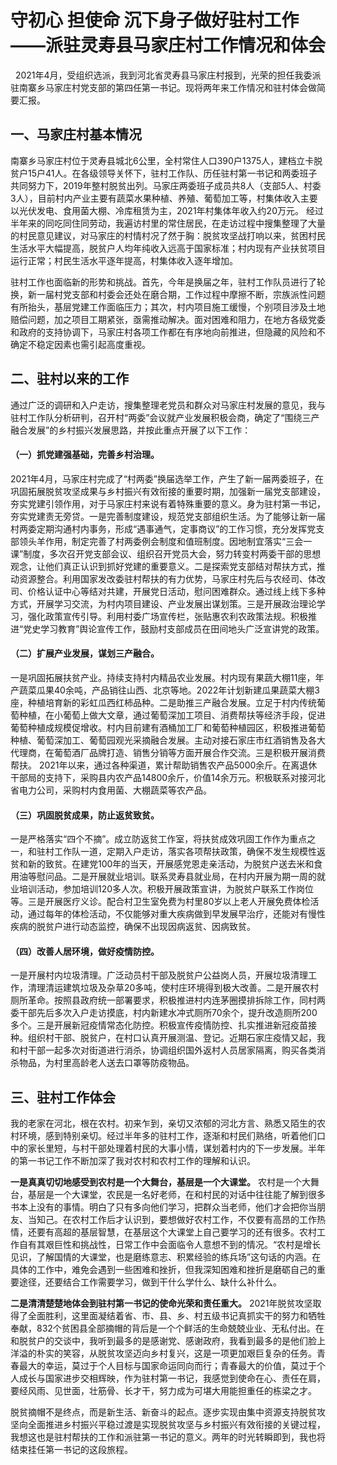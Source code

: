 

# 守初心 担使命 沉下身子做好驻村工作——派驻灵寿县马家庄村工作情况和体会
 
2021年4月，受组织选派，我到河北省灵寿县马家庄村报到，光荣的担任我委派驻南寨乡马家庄村党支部的第四任第一书记。现将两年来工作情况和驻村体会做简要汇报。

## 一、马家庄村基本情况
南寨乡马家庄村位于灵寿县城北6公里，全村常住人口390户1375人，建档立卡脱贫户15户41人。在各级领导关怀下，驻村工作队、历任驻村第一书记和两委班子共同努力下，2019年整村脱贫出列。马家庄两委班子成员共8人（支部5人、村委3人），目前村内产业主要有蔬菜水果种植、养殖、葡萄加工等，村集体收入主要以光伏发电、食用菌大棚、冷库租赁为主，2021年村集体年收入约20万元。
经过半年来的同吃同住同劳动，我遍访村里的常住居民，在走访过程中搜集整理了大量的村民意见建议，对马家庄的村情村况了然于胸：脱贫攻坚战打响以来，贫困村民生活水平大幅提高，脱贫户人均年纯收入远高于国家标准；村内现有产业扶贫项目运行正常；村民生活水平逐年提高，村集体收入逐年增加。

驻村工作也面临新的形势和挑战。首先，今年是换届之年，驻村工作队员进行了轮换，新一届村党支部和村委会还处在磨合期，工作过程中摩擦不断，宗族派性问题有所抬头，基层党建工作面临压力；其次，村内项目施工缓慢，个别项目涉及土地赔偿问题，加之项目工期紧张，亟需推动解决。面对困难和阻力，在地方各级党委和政府的支持协调下，马家庄村各项工作都在有序地向前推进，但隐藏的风险和不确定不稳定因素也需引起高度重视。

## 二、驻村以来的工作
通过广泛的调研和入户走访，搜集整理老党员和群众对马家庄村发展的意见，我与驻村工作队分析研判，召开村“两委”会议就产业发展积极会商，确定了“围绕三产融合发展”的乡村振兴发展思路，并按此重点开展了以下工作：

#### （一）抓党建强基础，完善乡村治理。
2021年4月，马家庄村完成了“村两委”换届选举工作，产生了新一届两委班子，在巩固拓展脱贫攻坚成果与乡村振兴有效衔接的重要时期，加强新一届党支部建设，夯实党建引领作用，对于马家庄村来说有着特殊重要的意义。身为驻村第一书记，夯实党建责无旁贷。一是完善制度建设，规范党支部组织生活。为了能够让新一届村两委定期沟通村内事务，形成“遇事通气，定事商议”的工作习惯，充分发挥党支部领头羊作用，制定完善了村两委例会制度和值班制度。因地制宜落实“三会一课”制度，多次召开党支部会议、组织召开党员大会，努力转变村两委干部的思想观念，让他们真正认识到抓好党建的重要意义。二是探索党支部结对帮扶方式，推动资源整合。利用国家发改委驻村帮扶的有力优势，马家庄村先后与农经司、体改司、价格认证中心等结对共建，开展党日活动，慰问困难群众。通过线上线下多种方式，开展学习交流，为村内项目建设、产业发展出谋划策。三是开展政治理论学习，强化政策宣传引导。利用村委广场宣传栏，张贴惠农利农政策法规。积极推进“党史学习教育”舆论宣传工作，鼓励村支部成员在田间地头广泛宣讲党的政策。

#### （二）扩展产业发展，谋划三产融合。
一是巩固拓展扶贫产业。持续支持村内精品农业发展。村内现有果蔬大棚11座，年产蔬菜瓜果40余吨，产品销往山西、北京等地。2022年计划新建瓜果蔬菜大棚3座，种植培育新的彩虹瓜西红柿品种。二是助推三产融合发展。立足于村内传统葡萄种植，在小葡萄上做大文章，通过葡萄深加工项目、消费帮扶等经济手段，促进葡萄种植成规模促增收。村内目前建有酒桶加工厂和葡萄种植园区，积极推进葡萄种植、葡萄深加工、葡萄园观光采摘融合发展。主动对接石家庄市红酒销售及各大代理商，在葡萄酒厂品牌打造、销售分销等方面开展合作交流。三是积极开展消费帮扶。 2021年以来，通过各种渠道，累计帮助销售农产品5000余斤。在离退休干部局的支持下，采购县内农产品14800余斤，价值14余万元。积极联系对接河北省电力公司，采购村内食用菌、大棚蔬菜等农产品。

#### （三）巩固脱贫成果，防止返贫致贫。
一是严格落实“四个不摘”。成立防返贫工作室，将扶贫成效巩固工作作为重点之一，和驻村工作队一道，定期入户走访，落实各项帮扶政策，确保不发生规模性返贫和新的致贫。在建党100年的当天，开展感党恩走亲活动，为脱贫户送去米和食用油等慰问品。二是开展就业培训。联系灵寿县就业局，在村内开展为期一周的就业培训活动，参加培训120多人次。积极开展政策宣讲，为脱贫户联系工作岗位等。三是开展医疗义诊。配合村卫生室免费为村里80岁以上老人开展免费体检活动，通过每年的体检活动，不仅能够对重大疾病做到早发展早治疗，还能对有慢性疾病的脱贫户进行动态监控，确保不出现因病返贫、因病致贫。

#### （四）改善人居环境，做好疫情防控。
一是开展村内垃圾清理。广泛动员村干部及脱贫户公益岗人员，开展垃圾清理工作，清理清运建筑垃圾及杂草20多吨，使村庄环境得到极大改善。二是开展农村厕所革命。按照县政府统一部署要求，积极推进村内连茅圈摸排拆除工作，同村两委干部先后多次入户走访摸底，村内新建水冲式厕所70余个，提升改造厕所200多个。三是开展新冠疫情常态化防控。积极宣传疫情防控、扎实推进新冠疫苗接种。组织村干部、脱贫户，在村口认真开展测温、登记。近期石家庄疫情又起，我和村干部一起多次对街道进行消杀，协调组织国外返村人员居家隔离，购买各类消杀物品，为村里高龄老人送去口罩等防疫物品。

## 三、驻村工作体会
我的老家在河北，根在农村。初来乍到，亲切又浓郁的河北方言、熟悉又陌生的农村环境，感到特别亲切。经过半年多的驻村工作，逐渐和村民们熟络，听着他们口中的家长里短，与村干部处理着村民的大事小情，谋划着村内的下一步发展。半年的第一书记工作不断加深了我对农村和农村工作的理解和认识。

**一是真真切切地感受到农村是一个大舞台，基层是一个大课堂。** 农村是一个大舞台，基层是一个大课堂，农民是一名好老师，在和村民的对话中往往能了解到很多书本上没有的事情。明白了只有多向他们学习，把群众当老师，他们才会把你当朋友、当知己。在农村工作后才认识到，要想做好农村工作，不仅要有高昂的工作热情，还要有高超的基层智慧，在基层这个大课堂上自己要学习的还有很多。农村工作自有其艰巨性和挑战性，日常工作中会面临令人意想不到的情况。“农村是增长见识，了解国情的大课堂，也是磨练意志、积累经验的练兵场”这句话的内涵。在具体的工作中，难免会遇到一些困难和挫折，但我深知困难和挫折是磨砺自己的重要途径，还要结合工作需要学习，做到干什么学什么、缺什么补什么。

**二是清清楚楚地体会到驻村第一书记的使命光荣和责任重大。** 2021年脱贫攻坚取得了全面胜利，这里面凝结着省、市、县、乡、村五级书记真抓实干的努力和牺牲奉献，832个贫困县全部摘帽的背后是一个个鲜活的生命兢兢业业、无私付出。在和脱贫户的交谈中，我听到最多的是感谢党、感谢政府，我看到最多的是他们脸上洋溢的朴实的笑容，从脱贫攻坚迈向乡村复兴，这是一项更加艰巨复杂的任务。青春最大的幸运，莫过于个人目标与国家命运同向而行；青春最大的价值，莫过于个人成长与国家进步交相辉映，作为驻村第一书记，我感觉到使命在心、责任在肩，要经风雨、见世面，壮筋骨、长才干，努力成为可堪大用能担重任的栋梁之才。

脱贫摘帽不是终点，而是新生活、新奋斗的起点。逐步实现由集中资源支持脱贫攻坚向全面推进乡村振兴平稳过渡是实现脱贫攻坚与乡村振兴有效衔接的关键过程，我想这也是驻村帮扶的工作和派驻第一书记的意义。两年的时光转瞬即到，我也将结束挂任第一书记的这段旅程。
